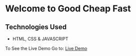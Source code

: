 # Welcome to Good Cheap Fast

## Technologies Used
- HTML, CSS & JAVASCRIPT

To See the Live Demo Go to: [Live Demo](https://pnsvn3035.github.io/good-cheap-fast/)
